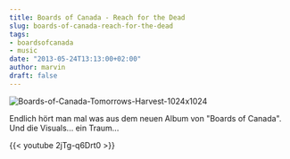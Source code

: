 ```yaml
---
title: Boards of Canada - Reach for the Dead
slug: boards-of-canada-reach-for-the-dead
tags:
- boardsofcanada
- music
date: "2013-05-24T13:13:00+02:00"
author: marvin
draft: false
---
```

![Boards-of-Canada-Tomorrows-Harvest-1024x1024](/images/Boards-of-Canada-Tomorrows-Harvest-1024x1024.jpg)

Endlich hört man mal was aus dem neuen Album von "Boards of Canada". Und
die Visuals... ein Traum...

{{< youtube 2jTg-q6Drt0 >}}